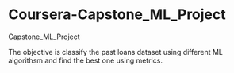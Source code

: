 # Coursera-Capstone_ML_Project
Capstone_ML_Project

The objective is classify the past loans dataset using different ML algorithsm and find the best one using metrics.
